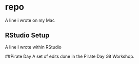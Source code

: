 # repo
A line i wrote on my Mac
## RStudio Setup
A line I wrote within RStudio

##Pirate Day
A set of edits done in the Pirate Day Git Workshop.